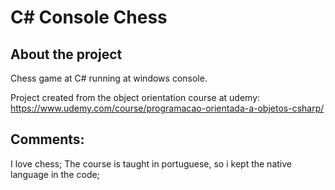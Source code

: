 # C# Console Chess 
## About the project
Chess game at C# running at windows console.

Project created from the object orientation course at udemy: https://www.udemy.com/course/programacao-orientada-a-objetos-csharp/

## Comments:
I love chess;
The course is taught in portuguese, so i kept the native language in the code;
